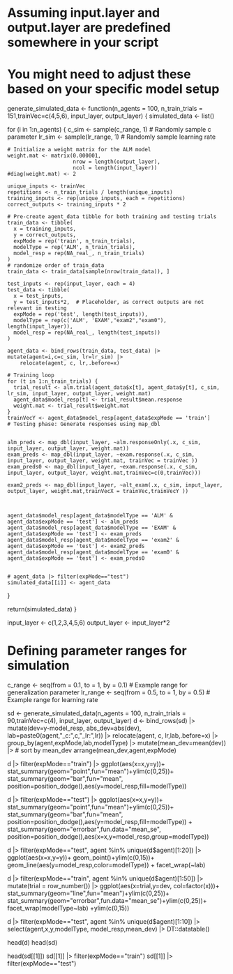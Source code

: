 # Assuming input.layer and output.layer are predefined somewhere in your script
# You might need to adjust these based on your specific model setup


generate_simulated_data <- function(n_agents = 100, n_train_trials = 151,trainVec=c(4,5,6), input_layer, output_layer) {
  simulated_data <- list()

  for (i in 1:n_agents) {
    c_sim <- sample(c_range, 1)  # Randomly sample c parameter
    lr_sim <- sample(lr_range, 1)  # Randomly sample learning rate

    # Initialize a weight matrix for the ALM model
    weight.mat <- matrix(0.000001, 
                         nrow = length(output_layer), 
                         ncol = length(input_layer))
    #diag(weight.mat) <- 2

    unique_inputs <- trainVec
    repetitions <- n_train_trials / length(unique_inputs)
    training_inputs <- rep(unique_inputs, each = repetitions)
    correct_outputs <- training_inputs * 2

    # Pre-create agent_data tibble for both training and testing trials
    train_data <- tibble(
      x = training_inputs,
      y = correct_outputs,
      expMode = rep('train', n_train_trials),
      modelType = rep('ALM', n_train_trials),
      model_resp = rep(NA_real_, n_train_trials)
    )
    # randomize order of train_data
    train_data <- train_data[sample(nrow(train_data)), ]

    test_inputs <- rep(input_layer, each = 4)
    test_data <- tibble(
      x = test_inputs,
      y = test_inputs*2,  # Placeholder, as correct outputs are not relevant in testing
      expMode = rep('test', length(test_inputs)),
      modelType = rep(c('ALM', 'EXAM',"exam2","exam0"), length(input_layer)), 
      model_resp = rep(NA_real_, length(test_inputs))
    )

    agent_data <- bind_rows(train_data, test_data) |> mutate(agent=i,c=c_sim, lr=lr_sim) |>
        relocate(agent, c, lr,.before=x)

    # Training loop
    for (t in 1:n_train_trials) {
      trial_result <- alm.trial(agent_data$x[t], agent_data$y[t], c_sim, lr_sim, input_layer, output_layer, weight.mat)
      agent_data$model_resp[t] <- trial_result$mean.response
      weight.mat <- trial_result$weight.mat
    }
    trainVecY <- agent_data$model_resp[agent_data$expMode == 'train']
    # Testing phase: Generate responses using map_dbl

  
    alm_preds <- map_dbl(input_layer, ~alm.responseOnly(.x, c_sim, input_layer, output_layer, weight.mat))
    exam_preds <- map_dbl(input_layer, ~exam.response(.x, c_sim, input_layer, output_layer, weight.mat, trainVec = trainVec ))
    exam_preds0 <- map_dbl(input_layer, ~exam.response(.x, c_sim, input_layer, output_layer, weight.mat,trainVec=c(0,trainVec)))
    
    exam2_preds <- map_dbl(input_layer, ~alt_exam(.x, c_sim, input_layer, output_layer, weight.mat,trainVecX = trainVec,trainVecY ))


    
    agent_data$model_resp[agent_data$modelType == 'ALM' & agent_data$expMode == 'test'] <- alm_preds
    agent_data$model_resp[agent_data$modelType == 'EXAM' & agent_data$expMode == 'test'] <- exam_preds
    agent_data$model_resp[agent_data$modelType == 'exam2' & agent_data$expMode == 'test'] <- exam2_preds
    agent_data$model_resp[agent_data$modelType == 'exam0' & agent_data$expMode == 'test'] <- exam_preds0


    # agent_data |> filter(expMode=="test")
    simulated_data[[i]] <- agent_data
  }

  return(simulated_data)
}



input_layer <- c(1,2,3,4,5,6)
output_layer <- input_layer*2

# Defining parameter ranges for simulation
c_range <- seq(from = 0.1, to = 1, by = 0.1)  # Example range for generalization parameter
lr_range <- seq(from = 0.5, to = 1, by = 0.5)  # Example range for learning rate


sd <- generate_simulated_data(n_agents = 100, n_train_trials = 90,trainVec=c(4), input_layer, output_layer)
d <- bind_rows(sd) |> mutate(dev=y-model_resp, abs_dev=abs(dev), lab=paste0(agent,"_c:",c,"_lr:",lr)) |> 
    relocate(agent, c, lr,lab,.before=x) |> group_by(agent,expMode,lab,modelType) |> 
    mutate(mean_dev=mean(dev)) |> # sort by mean_dev
    arrange(mean_dev,agent,expMode)




d |> filter(expMode=="train") |> 
    ggplot(aes(x=x,y=y))+
    stat_summary(geom="point",fun="mean")+ylim(c(0,25))+
    stat_summary(geom="bar",fun="mean", position=position_dodge(),aes(y=model_resp,fill=modelType)) 


d |> filter(expMode=="test") |> 
    ggplot(aes(x=x,y=y))+
    stat_summary(geom="point",fun="mean")+ylim(c(0,25))+
    stat_summary(geom="bar",fun="mean", position=position_dodge(),aes(y=model_resp,fill=modelType)) +
    stat_summary(geom="errorbar",fun.data="mean_se", position=position_dodge(),aes(x=x,y=model_resp,group=modelType)) 







d |> filter(expMode=="test", agent %in% unique(d$agent)[1:20]) |> 
    ggplot(aes(x=x,y=y))+
    geom_point()+ylim(c(0,15))+
    geom_line(aes(y=model_resp,color=modelType)) +
    facet_wrap(~lab) 


d |> filter(expMode=="train", agent %in% unique(d$agent)[1:50]) |> 
    mutate(trial = row_number()) |>
    ggplot(aes(x=trial,y=dev, col=factor(x)))+
    stat_summary(geom="line",fun="mean")+ylim(c(0,25))+
    stat_summary(geom="errorbar",fun.data="mean_se")+ylim(c(0,25))+
    facet_wrap(modelType~lab) +ylim(c(0,15))


d |> filter(expMode=="test", agent %in% unique(d$agent)[1:10]) |> 
    select(agent,x,y,modelType, model_resp,mean_dev) |> DT::datatable()


head(d)
head(sd)

head(sd[[1]])
sd[[1]] |> filter(expMode=="train")
sd[[1]] |> filter(expMode=="test")

